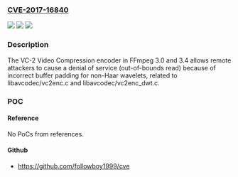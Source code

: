 ### [CVE-2017-16840](https://cve.mitre.org/cgi-bin/cvename.cgi?name=CVE-2017-16840)
![](https://img.shields.io/static/v1?label=Product&message=n%2Fa&color=blue)
![](https://img.shields.io/static/v1?label=Version&message=n%2Fa&color=blue)
![](https://img.shields.io/static/v1?label=Vulnerability&message=n%2Fa&color=brighgreen)

### Description

The VC-2 Video Compression encoder in FFmpeg 3.0 and 3.4 allows remote attackers to cause a denial of service (out-of-bounds read) because of incorrect buffer padding for non-Haar wavelets, related to libavcodec/vc2enc.c and libavcodec/vc2enc_dwt.c.

### POC

#### Reference
No PoCs from references.

#### Github
- https://github.com/followboy1999/cve

